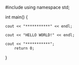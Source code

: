 #include <iostream>
using namespace std;

int main() {

    cout << "***********" << endl;

    cout << "HELLO WORLD!" << endl;

    cout << "***********";
        return 0;
}
